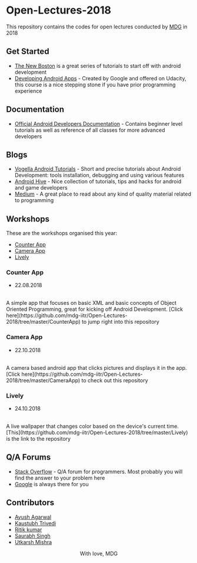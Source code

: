 # Open-Lectures-2018
This repository contains the codes for open lectures conducted by [MDG](http://mdg.iitr.ac.in/) in 2018

## Get Started
* [The New Boston](https://www.youtube.com/playlist?list=PL6gx4Cwl9DGBsvRxJJOzG4r4k_zLKrnxl) is a great series of tutorials to start off with android development
* [Developing Android Apps](https://in.udacity.com/course/android-development-for-beginners--ud837) - Created by Google and offered on Udacity, this course is a nice stepping stone if you have prior programming experience

## Documentation
* [Official Android Developers Documentation](https://developer.android.com/guide/) - Contains beginner level tutorials as well as reference of all classes for more advanced developers

## Blogs
* [Vogella Android Tutorials](http://www.vogella.com/tutorials/android.html) - Short and precise tutorials about Android Development: tools installation, debugging and using various features
* [Android Hive](https://www.androidhive.info/) - Nice collection of tutorials, tips and hacks for android and game developers
* [Medium](https://medium.com/) - A great place to read about any kind of quality material related to programming

## Workshops
These are the workshops organised this year:
* [Counter App](https://github.com/mdg-iitr/Open-Lectures-2018/tree/master/CounterApp)
* [Camera App](https://github.com/mdg-iitr/Open-Lectures-2018/tree/master/CameraAp)
* [Lively](https://github.com/mdg-iitr/Open-Lectures-2018/tree/master/Lively)

### Counter App
* 22.08.2018
<br />
A simple app that focuses on basic XML and basic concepts of Object Oriented Programming, great for kicking off Android Development. [Click here](https://github.com/mdg-iitr/Open-Lectures-2018/tree/master/CounterApp) to jump right into this repository

### Camera App
* 22.10.2018
<br />
A camera based android app that clicks pictures and displays it in the app. [Click here](https://github.com/mdg-iitr/Open-Lectures-2018/tree/master/CameraApp) to check out this repository

### Lively 
* 24.10.2018
<br />
A live wallpaper that changes color based on the device's current time.
[This](https://github.com/mdg-iitr/Open-Lectures-2018/tree/master/Lively) is the link to the repository

## Q/A Forums
* [Stack Overflow](https://stackoverflow.com/) -  Q/A forum for programmers. Most probably you will find the answer to your problem here
* [Google](https://www.google.co.in/) is always there for you

## Contributors
* [Ayush Agarwal](https://github.com/aagarwal1012)
* [Kaustubh Trivedi](https://github.com/codekaust)
* [Ritik kumar](https://github.com/dev-ritik)
* [Saurabh Singh](https://github.com/singh-saurabh)
* [Utkarsh Mishra](https://github.com/UtkarshMishra04)


<div align="center">With love, MDG</div><br>
